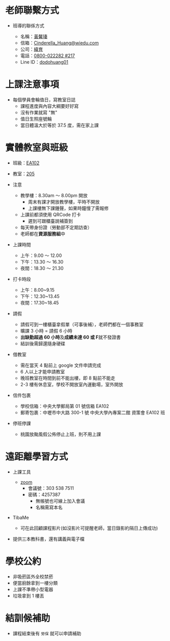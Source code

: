 # 老師聯繫方式

- 班導的聯係方式

  - 名稱：[黃馨瑧](#)
  - 信箱：[Cinderella_Huang@wiedu.com](#)
  - 公司：[緯育](#)
  - 電話：[0800-022282 #217](#)
  - Line ID：[dodohuang01](#)

# 上課注意事項

- 每個學員會輪值日，寫教室日誌
  - 課程進度與內容大綱要好好寫
  - 沒有作業就寫 "無"
  - 值日生照座號輪
  - 當日體溫大於等於 37.5 度，需在家上課

# 實體教室與班級

- 班級：[EA102](#)
- 教室：[205](#)

- 注意

  - 教學樓：8.30am ～ 8.00pm 開放
    - 周末有課才開放教學樓，平時不開放
    - 上課樓無下課鍾聲，如果時鐘慢了需報修
  - 上課前都須使用 QRCode 打卡
    - 遲到可跟櫃臺說補簽到
  - 每天帶身份證（勞動部不定期訪查）
  - 老師都在**資源服務組**中

- 上課時間

  - 上午：9.00 ～ 12.00
  - 下午：13.30 ～ 16.30
  - 夜間：18.30 ～ 21.30

- 打卡時段

  - 上午：8.00~9.15
  - 下午：12.30~13.45
  - 夜間：17.30~18.45

- 請假

  - 請假可到一樓櫃臺拿假單（可事後補），老師們都在一個事務室
  - 曠課 3 小時 = 請假 6 小時
  - **出缺勤超過 60 小時**及**成績未達 60 或 F**就不發證書
  - 結訓後需歸還隨身硬碟

- 借教室

  - 需在當天 4 點前上 google 文件申請完成
  - 6 人以上才能申請教室
  - 晚班教室在時間到前不能出樓，即 8 點前不能走
  - 2-3 樓有休息室，學校不開放室內運動場，室外開放

- 信件包裹

  - 學校信箱：中央大學郵局第 01 號信箱 EA102
  - 郵寄包裹：中壢市中大路 300-1 號 中央大學內專案二館 資策會 EA102 班

- 停班停課
  - 桃園放颱風假公佈停止上班，則不用上課

# 遠距離學習方式

- 上課工具

  - [zoom](https://zoom.us/join)
    - 會議號：303 538 7511
    - 密碼：4257387
      - 無帳號也可線上加入會議
      - 名稱需寫本名

- TibaMe

  - 可在此回顧課程影片(如沒影片可提醒老師，當日錄影約隔日上傳成功)

- 提供三本教科書，還有講義與電子檔

# 學校公約

- 非吸菸區外全校禁菸
- 便當廚餘拿到一樓分類
- 上課不準帶小型電器
- 垃圾拿到 1 樓丟

# 結訓候補助

- 課程結束後有 `勞保` 就可以申請補助
